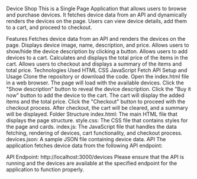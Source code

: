 Device Shop
This is a Single Page Application that allows users to browse and purchase devices. It fetches device data from an API and dynamically renders the devices on the page. Users can view device details, add them to a cart, and proceed to checkout.

Features
Fetches device data from an API and renders the devices on the page.
Displays device image, name, description, and price.
Allows users to show/hide the device description by clicking a button.
Allows users to add devices to a cart.
Calculates and displays the total price of the items in the cart.
Allows users to checkout and displays a summary of the items and total price.
Technologies Used
HTML
CSS
JavaScript
Fetch API
Setup and Usage
Clone the repository or download the code.
Open the index.html file in a web browser.
The page will load with the available devices.
Click the "Show description" button to reveal the device description.
Click the "Buy it now" button to add the device to the cart.
The cart will display the added items and the total price.
Click the "Checkout" button to proceed with the checkout process.
After checkout, the cart will be cleared, and a summary will be displayed.
Folder Structure
index.html: The main HTML file that displays the page structure.
style.css: The CSS file that contains styles for the page and cards.
index.js: The JavaScript file that handles the data fetching, rendering of devices, cart functionality, and checkout process.
devices.json: A sample JSON file containing device data.
API
The application fetches device data from the following API endpoint:

API Endpoint: http://localhost:3000/devices
Please ensure that the API is running and the devices are available at the specified endpoint for the application to function properly.